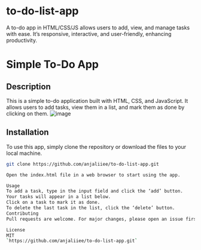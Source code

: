 # to-do-list-app
A to-do app in HTML/CSS/JS allows users to add, view, and manage tasks with ease. It’s responsive, interactive, and user-friendly, enhancing productivity.
# Simple To-Do App

## Description

This is a simple to-do application built with HTML, CSS, and JavaScript. It allows users to add tasks, view them in a list, and mark them as done by clicking on them.
![image](https://github.com/anjaliiee/to-do-list-app/assets/146212588/25fc82db-b63d-44a8-b05e-9928ab69f0c3)




## Installation

To use this app, simply clone the repository or download the files to your local machine.

```bash
git clone https://github.com/anjaliiee/to-do-list-app.git

Open the index.html file in a web browser to start using the app.

Usage
To add a task, type in the input field and click the ‘add’ button.
Your tasks will appear in a list below.
Click on a task to mark it as done.
To delete the last task in the list, click the ‘delete’ button.
Contributing
Pull requests are welcome. For major changes, please open an issue first to discuss what you would like to change.

License
MIT
`https://github.com/anjaliiee/to-do-list-app.git`
```

